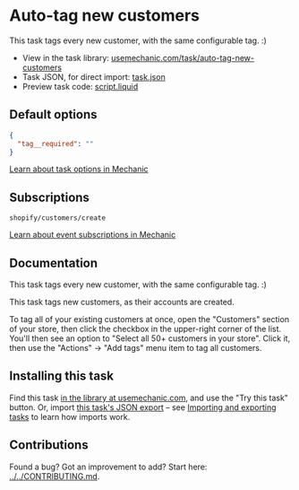 # Auto-tag new customers

This task tags every new customer, with the same configurable tag. :)

* View in the task library: [usemechanic.com/task/auto-tag-new-customers](https://usemechanic.com/task/auto-tag-new-customers)
* Task JSON, for direct import: [task.json](../../tasks/auto-tag-new-customers.json)
* Preview task code: [script.liquid](./script.liquid)

## Default options

```json
{
  "tag__required": ""
}
```

[Learn about task options in Mechanic](https://docs.usemechanic.com/article/471-task-options)

## Subscriptions

```liquid
shopify/customers/create
```

[Learn about event subscriptions in Mechanic](https://docs.usemechanic.com/article/408-subscriptions)

## Documentation

This task tags every new customer, with the same configurable tag. :)

This task tags new customers, as their accounts are created.

To tag all of your existing customers at once, open the "Customers" section of your store, then click the checkbox in the upper-right corner of the list. You'll then see an option to "Select all 50+ customers in your store". Click it, then use the "Actions" -> "Add tags" menu item to tag all customers.

## Installing this task

Find this task [in the library at usemechanic.com](https://usemechanic.com/task/auto-tag-new-customers), and use the "Try this task" button. Or, import [this task's JSON export](../../tasks/auto-tag-new-customers.json) – see [Importing and exporting tasks](https://docs.usemechanic.com/article/505-importing-and-exporting-tasks) to learn how imports work.

## Contributions

Found a bug? Got an improvement to add? Start here: [../../CONTRIBUTING.md](../../CONTRIBUTING.md).
